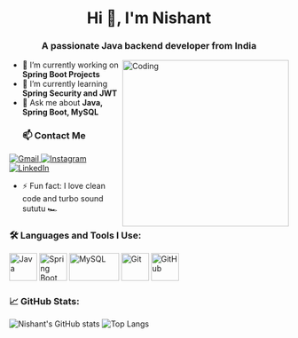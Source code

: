 <h1 align="center">Hi 👋, I'm Nishant</h1>
<h3 align="center">A passionate Java backend developer from India</h3>

<img align="right" alt="Coding" width="300" src="https://cdn.dribbble.com/users/1162077/screenshots/3848914/media/7ed7d5ca074b48b328150e5a231e8b1f.gif">

- 🔭 I’m currently working on **Spring Boot Projects**
- 🌱 I’m currently learning **Spring Security and JWT**
- 💬 Ask me about **Java, Spring Boot, MySQL**
  ### 📫 Contact Me

<p align="left">
  <a href="mailto:mattenishant@gmail.com" target="_blank">
    <img src="https://img.shields.io/badge/Gmail-D14836?style=for-the-badge&logo=gmail&logoColor=white" alt="Gmail"/>
  </a>
  <a href="https://www.instagram.com/zeconiniar?igsh=MTRicjlldmp1YXhnMQ==" target="_blank">
    <img src="https://img.shields.io/badge/Instagram-E4405F?style=for-the-badge&logo=instagram&logoColor=white" alt="Instagram"/>
  </a>
  <a href="https://www.linkedin.com/in/YOUR-LINKEDIN-USERNAME/" target="_blank">
    <img src="https://img.shields.io/badge/LinkedIn-0077B5?style=for-the-badge&logo=linkedin&logoColor=white" alt="LinkedIn"/>
  </a>
</p>


- ⚡ Fun fact: I love clean code and turbo sound sututu 🏎️

### 🛠️ Languages and Tools I Use:

<p align="left">
  <img src="https://cdn.jsdelivr.net/gh/devicons/devicon/icons/java/java-original.svg" alt="Java" width="50" height="50"/>
  <img src="https://cdn.jsdelivr.net/gh/devicons/devicon/icons/spring/spring-original.svg" alt="Spring Boot" width="50" height="50"/>
  <img src="https://www.vectorlogo.zone/logos/mysql/mysql-ar21.svg" alt="MySQL" width="90" height="50"/>
  <img src="https://www.vectorlogo.zone/logos/git-scm/git-scm-icon.svg" alt="Git" width="50" height="50"/>
  <img src="https://www.vectorlogo.zone/logos/github/github-tile.svg" alt="GitHub" width="50" height="50"/>
</p>

### 📈 GitHub Stats:

![Nishant's GitHub stats](https://github-readme-stats.vercel.app/api?username=Ni-Shant0101&show_icons=true&theme=tokyonight)
![Top Langs](https://github-readme-stats.vercel.app/api/top-langs/?username=Ni-Shant0101&layout=compact&theme=tokyonight)
